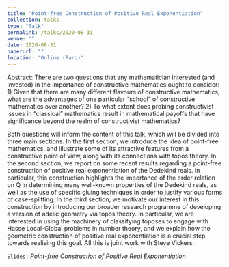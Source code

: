 ```yaml
---
title: "Point-free Construction of Positive Real Exponentiation"
collection: talks
type: "Talk"
permalink: /talks/2020-08-31
venue: ""
date: 2020-08-31
paperurl: ""
location: "Online (Faro)"
---
```



Abstract: There are two questions that any mathematician interested (and invested) in the importance of constructive mathematics ought to consider: 1) Given that there are many different flavours of constructive mathematics, what are the advantages of one particular “school” of constructive mathematics over another? 2) To what extent does probing constructivist issues in “classical” mathematics result in mathematical payoffs that have significance beyond the realm of constructivist mathematics?

Both questions will inform the content of this talk, which will be divided into three main sections. In the first section, we introduce the idea of point-free mathematics, and illustrate some of its attractive features from a constructive point of view, along with its connections with topos theory. In the second section, we report on some recent results regarding a point-free construction of positive real exponentiation of the Dedekind reals. In particular, this construction highlights the importance of the order relation on Q in determining many well-known properties of the Dedekind reals, as well as the use of specific gluing techniques in order to justify various forms of case-splitting. In the third section, we motivate our interest in this construction by introducing our broader research programme of developing a version of adelic geometry via topos theory. In particular, we are interested in using the machinery of classifying toposes to engage with Hasse Local-Global problems in number theory, and we explain how the geometric construction of positive real exponentiation is a crucial step towards realising this goal. All this is joint work with Steve Vickers. 

`Slides:` _Point-free Construction of Positive Real Exponentiation_  <a href="/_talks/CCCFinal.pdf" target="_blank"> <i class="fa fa-file-pdf-o" aria-hidden="true"></i> </a>

